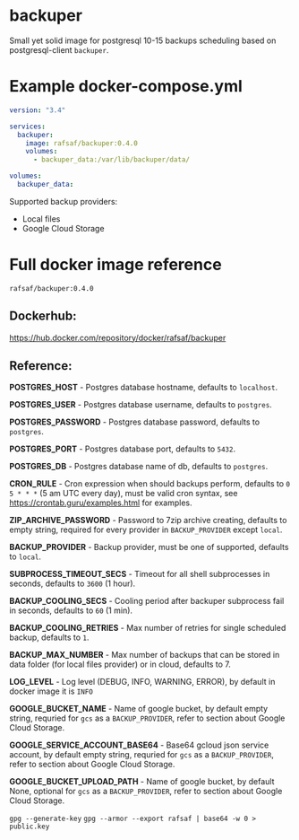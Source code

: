 # backuper

Small yet solid image for postgresql 10-15 backups scheduling based on postgresql-client `backuper`.

# Example docker-compose.yml

```yml
version: "3.4"

services:
  backuper:
    image: rafsaf/backuper:0.4.0
    volumes:
      - backuper_data:/var/lib/backuper/data/

volumes:
  backuper_data:
```

Supported backup providers:

- Local files
- Google Cloud Storage

# Full docker image reference

`rafsaf/backuper:0.4.0`

## Dockerhub:

https://hub.docker.com/repository/docker/rafsaf/backuper

## Reference:

**POSTGRES_HOST** - Postgres database hostname, defaults to `localhost`.

**POSTGRES_USER** - Postgres database username, defaults to `postgres`.

**POSTGRES_PASSWORD** - Postgres database password, defaults to `postgres`.

**POSTGRES_PORT** - Postgres database port, defaults to `5432`.

**POSTGRES_DB** - Postgres database name of db, defaults to `postgres`.

**CRON_RULE** - Cron expression when should backups perform, defaults to `0 5 * * *` (5 am UTC every day), must be valid cron syntax, see https://crontab.guru/examples.html for examples.

**ZIP_ARCHIVE_PASSWORD** - Password to 7zip archive creating, defaults to empty string, required for every provider in `BACKUP_PROVIDER` except `local`.

**BACKUP_PROVIDER** - Backup provider, must be one of supported, defaults to `local`.

**SUBPROCESS_TIMEOUT_SECS** - Timeout for all shell subprocesses in seconds, defaults to `3600` (1 hour).

**BACKUP_COOLING_SECS** - Cooling period after backuper subprocess fail in seconds, defaults to `60` (1 min).

**BACKUP_COOLING_RETRIES** - Max number of retries for single scheduled backup, defaults to `1`.

**BACKUP_MAX_NUMBER** - Max number of backups that can be stored in data folder (for local files provider) or in cloud, defaults to 7.

**LOG_LEVEL** - Log level (DEBUG, INFO, WARNING, ERROR), by default in docker image it is `INFO`

**GOOGLE_BUCKET_NAME** - Name of google bucket, by default empty string, requried for `gcs` as a `BACKUP_PROVIDER`, refer to section about Google Cloud Storage.

**GOOGLE_SERVICE_ACCOUNT_BASE64** - Base64 gcloud json service account, by default empty string, requried for `gcs` as a `BACKUP_PROVIDER`, refer to section about Google Cloud Storage.

**GOOGLE_BUCKET_UPLOAD_PATH** - Name of google bucket, by default None, optional for `gcs` as a `BACKUP_PROVIDER`, refer to section about Google Cloud Storage.

`gpg --generate-key`
`gpg --armor --export rafsaf | base64 -w 0 > public.key`
